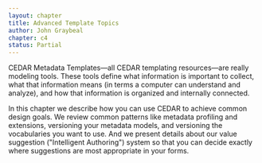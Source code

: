```yaml
---
layout: chapter
title: Advanced Template Topics
author: John Graybeal
chapter: c4
status: Partial
---
```

CEDAR Metadata Templates—all CEDAR templating resources—are really modeling tools. 
These tools define what information is important to collect, 
what that information means (in terms a computer can understand and analyze),
and how that information is organized and internally connected.

In this chapter we describe how you can use CEDAR to achieve common design goals.
We review common patterns like metadata profiling and extensions, 
versioning your metadata models, 
and versioning the vocabularies you want to use. 
And we present details about our value suggestion ("Intelligent Authoring")
system so that you can decide exactly where suggestions are most appropriate in your forms.